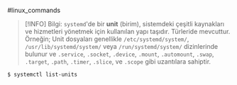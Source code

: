 #linux_commands 
> [!INFO] Bilgi:
> `systemd`'de bir **unit** (birim), sistemdeki çeşitli kaynakları ve hizmetleri yönetmek için kullanılan yapı taşıdır.
> Türleride mevcuttur. Örneğin; Unit dosyaları genellikle `/etc/systemd/system/`, `/usr/lib/systemd/system/` veya `/run/systemd/system/` dizinlerinde bulunur ve `.service`, `.socket`, `.device`, `.mount`, `.automount`, `.swap`, `.target`, `.path`, `.timer`, `.slice`, ve `.scope` gibi uzantılara sahiptir.

```
$ systemctl list-units
```


